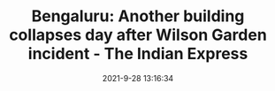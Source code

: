 ---
"title": "Bengaluru: Another building collapses day after Wilson Garden incident - The Indian Express"
"date": "2021-9-28 13:16:34"
"feed_name": "GOOGLENEWSCONSTRUCTION"
"feed_website": "https://news.google.com/search?q=construction%2Bincident&hl=en-US&gl=US&ceid=US:en"
"feed_rss": "https://news.google.com/rss/search?q=construction%2Bincident&hl=en-US&gl=US&ceid=US:en"
"link": "https://indianexpress.com/article/cities/bangalore/bengaluru-another-building-collapses-day-after-wilson-garden-incident-7540017/"
"source": "{'href': 'https://indianexpress.com', 'title': 'The Indian Express'}"
"file": "_posts/2021-1-1-a189ca6d57281bb0b75bbbd440ab52b2f8ecf2c5.md"
"accident": "1"
"drilling": "0"
"dead": "0"
"injured": "0"
"arrested": "0"
"where": "unknown site"
"place": "unknown place"
---